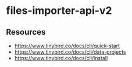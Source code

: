 # files-importer-api-v2

## Resources

- https://www.tinybird.co/docs/cli/quick-start
- https://www.tinybird.co/docs/cli/data-projects
- https://www.tinybird.co/docs/cli/install